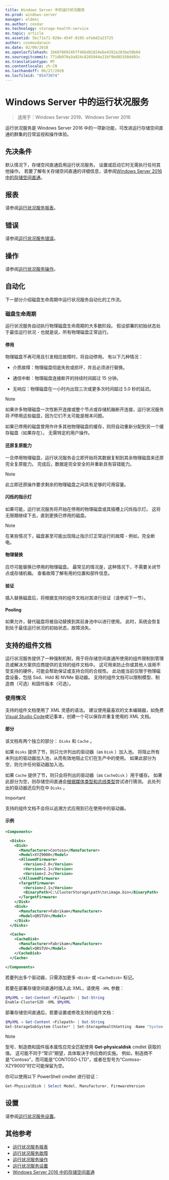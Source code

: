 ```yaml
---
title: Windows Server 中的运行状况服务
ms.prod: windows-server
manager: eldenc
ms.author: cosdar
ms.technology: storage-health-service
ms.topic: article
ms.assetid: 5bc71e71-920e-454f-8195-afebd2a23725
author: cosmosdarwin
ms.date: 02/09/2018
ms.openlocfilehash: 1b607869245ff46bd01824ebe4392e283be50b0d
ms.sourcegitcommit: 771db070a3a924c8265944e21bf9bd85350dd93c
ms.translationtype: MT
ms.contentlocale: zh-CN
ms.lasthandoff: 06/27/2020
ms.locfileid: "85473074"
---
```

# <a name="health-service-in-windows-server"></a>Windows Server 中的运行状况服务

> 适用于：Windows Server 2019、Windows Server 2016

运行状况服务是 Windows Server 2016 中的一项新功能，可改进运行存储空间直通的群集的日常监视和操作体验。

## <a name="prerequisites"></a>先决条件

默认情况下，存储空间直通启用运行状况服务。 设置或启动它时无需执行任何其他操作。 若要了解有关存储空间直通的详细信息，请参阅[Windows Server 2016 中的存储空间直通](../storage/storage-spaces/storage-spaces-direct-overview.md)。

## <a name="reports"></a>报表

请参阅[运行状况服务报表](health-service-reports.md)。

## <a name="faults"></a>错误

请参阅[运行状况服务错误](health-service-faults.md)。

## <a name="actions"></a>操作

请参阅[运行状况服务操作](health-service-actions.md)。

## <a name="automation"></a>自动化

下一部分介绍磁盘生命周期中运行状况服务自动化的工作流。

### <a name="disk-lifecycle"></a>磁盘生命周期

运行状况服务自动执行物理磁盘生命周期的大多数阶段。 假设部署的初始状态处于最佳运行状况 - 也就是说，所有物理磁盘正常运行。

#### <a name="retirement"></a>停用

物理磁盘不再可用且引发相应故障时，将自动停用。 有以下几种情况：

-   介质故障：物理磁盘彻底失败或损坏，并且必须进行替换。

-   通信中断：物理磁盘连接断开的持续时间超过 15 分钟。

-   无响应：物理磁盘在一小时内出现三次或更多次时间超过 5.0 秒的延迟。

>[!NOTE]
> 如果许多物理磁盘一次性断开连接或整个节点或存储机箱断开连接，运行状况服务将*不*停用这些磁盘，因为它们不太可能是根本问题。

如果已停用的磁盘曾用作许多其他物理磁盘的缓存，则将自动重新分配到另一个缓存磁盘（如果存在）。 无需特定的用户操作。

#### <a name="restoring-resiliency"></a>还原复原能力

一旦停用物理磁盘，运行状况服务会立即开始将其数据复制到其余物理磁盘来还原完全复原能力。 完成后，数据是完全安全的并重新具有容错能力。

>[!NOTE]
> 此立即还原操作要求剩余的物理磁盘之间具有足够的可用容量。

#### <a name="blinking-the-indicator-light"></a>闪烁的指示灯

如果可能，运行状况服务将开始在停用的物理磁盘或其插槽上闪烁指示灯。 这将无限期继续下去，直到更换已停用的磁盘。

>[!NOTE]
> 在某些情况下，磁盘甚至可能出现阻止指示灯正常运行的故障 - 例如，完全断电。

#### <a name="physical-replacement"></a>物理替换

应尽可能替换已停用的物理磁盘。 最常见的情况是，这种情况下，不需要关闭节点或存储机箱。 查看故障了解有用的位置和部件信息。

#### <a name="verification"></a>验证

插入替换磁盘后，将根据支持的组件文档对其进行验证（请参阅下一节）。

#### <a name="pooling"></a>Pooling

如果允许，替代磁盘将被自动替换到其前身池中以进行使用。 此时，系统会恢复到处于最佳运行状况的初始状态，故障消失。

## <a name="supported-components-document"></a>支持的组件文档

运行状况服务提供了一种强制机制，用于将存储空间直通所使用的组件限制到管理员或解决方案供应商提供的支持的组件文档中。 这可用来防止你或其他人误用不受支持的硬件，可能会帮助保证或支持合同的合规性。 此功能当前仅限于物理磁盘设备，包括 Ssd、Hdd 和 NVMe 驱动器。 支持的组件文档可以限制模型、制造商（可选）和固件版本（可选）。

### <a name="usage"></a>使用情况

支持的组件文档使用了 XML 灵感的语法。 建议使用最喜欢的文本编辑器，如免费[Visual Studio Code](https://code.visualstudio.com/)或记事本，创建一个可以保存并重复使用的 XML 文档。

#### <a name="sections"></a>部分

该文档有两个独立的部分： `Disks` 和 `Cache` 。

如果 `Disks` 提供了节，则只允许列出的驱动器（as `Disk` ）加入池。 将阻止所有未列出的驱动器加入池，从而有效地阻止它们在生产中的使用。 如果此部分为空，则允许任何驱动器加入池。

如果 `Cache` 提供了节，则只会将列出的驱动器（as `CacheDisk` ）用于缓存。 如果此部分为空，则存储空间直通会[根据媒体类型和总线类型](../storage/storage-spaces/understand-the-cache.md#cache-drives-are-selected-automatically)尝试进行猜测。 此处列出的驱动器还应列在中 `Disks` 。

>[!IMPORTANT]
> 支持的组件文档不会将以追溯方式应用到已在使用中的驱动器。

#### <a name="example"></a>示例

```XML
<Components>

  <Disks>
    <Disk>
      <Manufacturer>Contoso</Manufacturer>
      <Model>XYZ9000</Model>
      <AllowedFirmware>
        <Version>2.0</Version>
        <Version>2.1</Version>
        <Version>2.2</Version>
      </AllowedFirmware>
      <TargetFirmware>
        <Version>2.1</Version>
        <BinaryPath>C:\ClusterStorage\path\to\image.bin</BinaryPath>
      </TargetFirmware>
    </Disk>
    <Disk>
      <Manufacturer>Fabrikam</Manufacturer>
      <Model>QRSTUV</Model>
    </Disk>
  </Disks>

  <Cache>
    <CacheDisk>
      <Manufacturer>Fabrikam</Manufacturer>
      <Model>QRSTUV</Model>
    </CacheDisk>
  </Cache>

</Components>

```

若要列出多个驱动器，只需添加更多 `<Disk>` 或 `<CacheDisk>` 标记。

若要在部署存储空间直通时插入此 XML，请使用 `-XML` 参数：

```PowerShell
$MyXML = Get-Content <Filepath> | Out-String
Enable-ClusterS2D -XML $MyXML
```

部署存储空间直通后，若要设置或修改支持的组件文档：

```PowerShell
$MyXML = Get-Content <Filepath> | Out-String
Get-StorageSubSystem Cluster* | Set-StorageHealthSetting -Name "System.Storage.SupportedComponents.Document" -Value $MyXML
```

>[!NOTE]
>型号、制造商和固件版本属性应完全匹配使用 **Get-physicaldisk** cmdlet 获取的值。 这可能不同于“常识”期望，具体取决于供应商的实施。 例如，制造商不是“Contoso”，而可能是“CONTOSO-LTD”，或者在型号为“Contoso-XZY9000”时它可能保留为空。

你可以使用以下 PowerShell cmdlet 进行验证：

```PowerShell
Get-PhysicalDisk | Select Model, Manufacturer, FirmwareVersion
```

## <a name="settings"></a>设置

请参阅[运行状况服务设置](health-service-settings.md)。

## <a name="additional-references"></a>其他参考

- [运行状况服务报表](health-service-reports.md)
- [运行状况服务故障](health-service-faults.md)
- [运行状况服务操作](health-service-actions.md)
- [运行状况服务设置](health-service-settings.md)
- [Windows Server 2016 中的存储空间直通](../storage/storage-spaces/storage-spaces-direct-overview.md)
